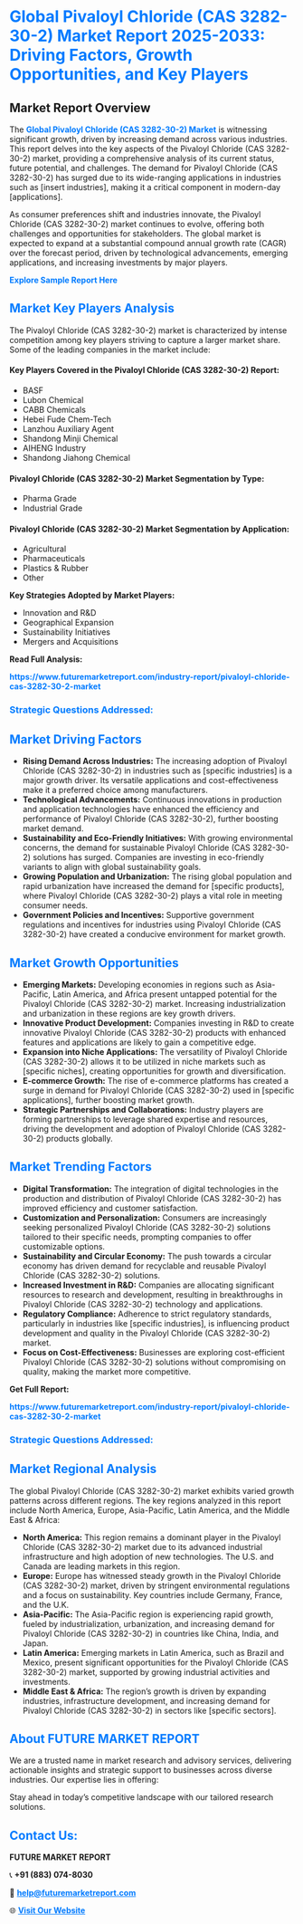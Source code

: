 <h1 style="color: #007BFF;">Global Pivaloyl Chloride (CAS 3282-30-2) Market Report 2025-2033: Driving Factors, Growth Opportunities, and Key Players</h1>

<section id="overview">
<h2>Market Report Overview</h2>
<p>The <a href="https://www.futuremarketreport.com/industry-report/pivaloyl-chloride-cas-3282-30-2-market" style="color: #007BFF; text-decoration: none;"><strong>Global Pivaloyl Chloride (CAS 3282-30-2) Market</strong></a> is witnessing significant growth, driven by increasing demand across various industries. This report delves into the key aspects of the Pivaloyl Chloride (CAS 3282-30-2) market, providing a comprehensive analysis of its current status, future potential, and challenges. The demand for Pivaloyl Chloride (CAS 3282-30-2) has surged due to its wide-ranging applications in industries such as [insert industries], making it a critical component in modern-day [applications].</p>
<p>As consumer preferences shift and industries innovate, the Pivaloyl Chloride (CAS 3282-30-2) market continues to evolve, offering both challenges and opportunities for stakeholders. The global market is expected to expand at a substantial compound annual growth rate (CAGR) over the forecast period, driven by technological advancements, emerging applications, and increasing investments by major players.</p>
</section>

<section id="overview">
<p><a href="https://www.futuremarketreport.com/request-sample/reportId=90375" style="color: #007BFF; text-decoration: none;"><strong>Explore Sample Report Here</strong></a></p>
</section>

<section id="key-players">
<h2 style="color: #007BFF;">Market Key Players Analysis</h2>
<p>The Pivaloyl Chloride (CAS 3282-30-2) market is characterized by intense competition among key players striving to capture a larger market share. Some of the leading companies in the market include:</p>
<h4>Key Players Covered in the Pivaloyl Chloride (CAS 3282-30-2) Report:</h4>
<ul><li>BASF</li><li>Lubon Chemical</li><li>CABB Chemicals</li><li>Hebei Fude Chem-Tech</li><li>Lanzhou Auxiliary Agent</li><li>Shandong Minji Chemical</li><li>AIHENG Industry</li><li>Shandong Jiahong Chemical</li></ul>
<h4>Pivaloyl Chloride (CAS 3282-30-2) Market Segmentation by Type:</h4>
<ul><li>Pharma Grade</li><li>Industrial Grade</li></ul>

<h4>Pivaloyl Chloride (CAS 3282-30-2) Market Segmentation by Application:</h4>
<ul><li>Agricultural</li><li>Pharmaceuticals</li><li>Plastics &amp; Rubber</li><li>Other</li></ul>
<p><strong>Key Strategies Adopted by Market Players:</strong></p>
<ul>
<li>Innovation and R&D</li>
<li>Geographical Expansion</li>
<li>Sustainability Initiatives</li>
<li>Mergers and Acquisitions</li>
</ul>
</section>

<section>
<p><strong>Read Full Analysis: </strong></p><a href="https://www.futuremarketreport.com/industry-report/pivaloyl-chloride-cas-3282-30-2-market" style="color: #007BFF; text-decoration: none;"><strong>https://www.futuremarketreport.com/industry-report/pivaloyl-chloride-cas-3282-30-2-market</strong></a>
<h3 style="color: #007BFF;">Strategic Questions Addressed:</h3>
</section>

<section id="driving-factors">
<h2 style="color: #007BFF;">Market Driving Factors</h2>
<ul>
<li><strong>Rising Demand Across Industries:</strong> The increasing adoption of Pivaloyl Chloride (CAS 3282-30-2) in industries such as [specific industries] is a major growth driver. Its versatile applications and cost-effectiveness make it a preferred choice among manufacturers.</li>
<li><strong>Technological Advancements:</strong> Continuous innovations in production and application technologies have enhanced the efficiency and performance of Pivaloyl Chloride (CAS 3282-30-2), further boosting market demand.</li>
<li><strong>Sustainability and Eco-Friendly Initiatives:</strong> With growing environmental concerns, the demand for sustainable Pivaloyl Chloride (CAS 3282-30-2) solutions has surged. Companies are investing in eco-friendly variants to align with global sustainability goals.</li>
<li><strong>Growing Population and Urbanization:</strong> The rising global population and rapid urbanization have increased the demand for [specific products], where Pivaloyl Chloride (CAS 3282-30-2) plays a vital role in meeting consumer needs.</li>
<li><strong>Government Policies and Incentives:</strong> Supportive government regulations and incentives for industries using Pivaloyl Chloride (CAS 3282-30-2) have created a conducive environment for market growth.</li>
</ul>
</section>

<section id="growth-opportunities">
<h2 style="color: #007BFF;">Market Growth Opportunities</h2>
<ul>
<li><strong>Emerging Markets:</strong> Developing economies in regions such as Asia-Pacific, Latin America, and Africa present untapped potential for the Pivaloyl Chloride (CAS 3282-30-2) market. Increasing industrialization and urbanization in these regions are key growth drivers.</li>
<li><strong>Innovative Product Development:</strong> Companies investing in R&D to create innovative Pivaloyl Chloride (CAS 3282-30-2) products with enhanced features and applications are likely to gain a competitive edge.</li>
<li><strong>Expansion into Niche Applications:</strong> The versatility of Pivaloyl Chloride (CAS 3282-30-2) allows it to be utilized in niche markets such as [specific niches], creating opportunities for growth and diversification.</li>
<li><strong>E-commerce Growth:</strong> The rise of e-commerce platforms has created a surge in demand for Pivaloyl Chloride (CAS 3282-30-2) used in [specific applications], further boosting market growth.</li>
<li><strong>Strategic Partnerships and Collaborations:</strong> Industry players are forming partnerships to leverage shared expertise and resources, driving the development and adoption of Pivaloyl Chloride (CAS 3282-30-2) products globally.</li>
</ul>
</section>

<section id="trending-factors">
<h2 style="color: #007BFF;">Market Trending Factors</h2>
<ul>
<li><strong>Digital Transformation:</strong> The integration of digital technologies in the production and distribution of Pivaloyl Chloride (CAS 3282-30-2) has improved efficiency and customer satisfaction.</li>
<li><strong>Customization and Personalization:</strong> Consumers are increasingly seeking personalized Pivaloyl Chloride (CAS 3282-30-2) solutions tailored to their specific needs, prompting companies to offer customizable options.</li>
<li><strong>Sustainability and Circular Economy:</strong> The push towards a circular economy has driven demand for recyclable and reusable Pivaloyl Chloride (CAS 3282-30-2) solutions.</li>
<li><strong>Increased Investment in R&D:</strong> Companies are allocating significant resources to research and development, resulting in breakthroughs in Pivaloyl Chloride (CAS 3282-30-2) technology and applications.</li>
<li><strong>Regulatory Compliance:</strong> Adherence to strict regulatory standards, particularly in industries like [specific industries], is influencing product development and quality in the Pivaloyl Chloride (CAS 3282-30-2) market.</li>
<li><strong>Focus on Cost-Effectiveness:</strong> Businesses are exploring cost-efficient Pivaloyl Chloride (CAS 3282-30-2) solutions without compromising on quality, making the market more competitive.</li>
</ul>
</section>

<section>
<p><strong>Get Full Report: </strong></p><a href="https://www.futuremarketreport.com/industry-report/pivaloyl-chloride-cas-3282-30-2-market" style="color: #007BFF; text-decoration: none;"><strong>https://www.futuremarketreport.com/industry-report/pivaloyl-chloride-cas-3282-30-2-market</strong></a>
<h3 style="color: #007BFF;">Strategic Questions Addressed:</h3>
</section>


<section id="regional-analysis">
<h2 style="color: #007BFF;">Market Regional Analysis</h2>
<p>The global Pivaloyl Chloride (CAS 3282-30-2) market exhibits varied growth patterns across different regions. The key regions analyzed in this report include North America, Europe, Asia-Pacific, Latin America, and the Middle East & Africa:</p>
<ul>
<li><strong>North America:</strong> This region remains a dominant player in the Pivaloyl Chloride (CAS 3282-30-2) market due to its advanced industrial infrastructure and high adoption of new technologies. The U.S. and Canada are leading markets in this region.</li>
<li><strong>Europe:</strong> Europe has witnessed steady growth in the Pivaloyl Chloride (CAS 3282-30-2) market, driven by stringent environmental regulations and a focus on sustainability. Key countries include Germany, France, and the U.K.</li>
<li><strong>Asia-Pacific:</strong> The Asia-Pacific region is experiencing rapid growth, fueled by industrialization, urbanization, and increasing demand for Pivaloyl Chloride (CAS 3282-30-2) in countries like China, India, and Japan.</li>
<li><strong>Latin America:</strong> Emerging markets in Latin America, such as Brazil and Mexico, present significant opportunities for the Pivaloyl Chloride (CAS 3282-30-2) market, supported by growing industrial activities and investments.</li>
<li><strong>Middle East & Africa:</strong> The region’s growth is driven by expanding industries, infrastructure development, and increasing demand for Pivaloyl Chloride (CAS 3282-30-2) in sectors like [specific sectors].</li>
</ul>
</section>

<footer>
<h2 style="color: #007BFF;">About FUTURE MARKET REPORT</h2>
<p>We are a trusted name in market research and advisory services, delivering actionable insights and strategic support to businesses across diverse industries. Our expertise lies in offering:</p>

<p>Stay ahead in today’s competitive landscape with our tailored research solutions.</p>

<h2 style="color: #007BFF;">Contact Us:</h2>
<p><strong>FUTURE MARKET REPORT</strong></p>
<p>📞 <strong>+91 (883) 074-8030</strong></p>
<p>📧 <strong><a href="mailto:help@futuremarketreport.com" style="color: #007BFF;">help@futuremarketreport.com</a></strong></p>
<p>🌐 <strong><a href="https://www.futuremarketreport.com/" style="color: #007BFF;">Visit Our Website</a></strong></p>
</footer>